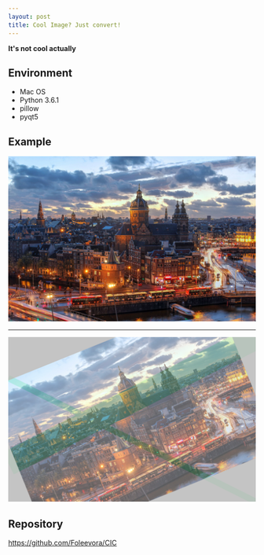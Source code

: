 ```yaml
---
layout: post
title: Cool Image? Just convert!
---
```




**It's not cool actually**

## Environment
* Mac OS
* Python 3.6.1
* pillow
* pyqt5

## Example
![before](https://github.com/Foleevora/foleevora.github.io/blob/master/images/image.jpg)

***

![after](https://github.com/Foleevora/foleevora.github.io/blob/master/images/coolImage.png)

## Repository
<https://github.com/Foleevora/CIC>
